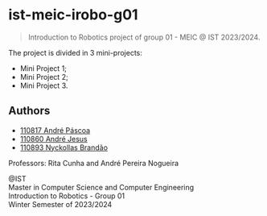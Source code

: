 # ist-meic-irobo-g01

> Introduction to Robotics project of group 01 - MEIC @ IST 2023/2024.

The project is divided in 3 mini-projects:

* Mini Project 1;
* Mini Project 2;
* Mini Project 3.

## Authors

- [110817 André Páscoa](https://github.com/devandrepascoa)
- [110860 André Jesus](https://github.com/andre-j3sus)
- [110893 Nyckollas Brandão](https://github.com/Nyckoka)

Professors: Rita Cunha and André Pereira Nogueira

@IST<br>
Master in Computer Science and Computer Engineering<br>
Introduction to Robotics - Group 01<br>
Winter Semester of 2023/2024
